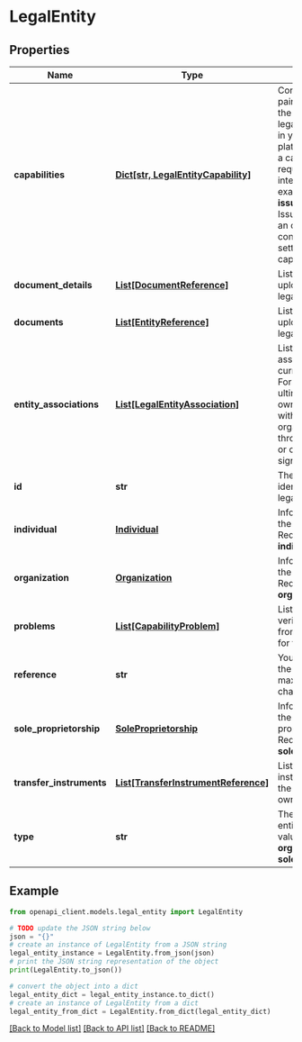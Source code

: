 # LegalEntity


## Properties

Name | Type | Description | Notes
------------ | ------------- | ------------- | -------------
**capabilities** | [**Dict[str, LegalEntityCapability]**](LegalEntityCapability.md) | Contains key-value pairs that specify the actions that the legal entity can do in your platform.The key is a capability required for your integration. For example, **issueCard** for Issuing.The value is an object containing the settings for the capability. | [optional] [readonly] 
**document_details** | [**List[DocumentReference]**](DocumentReference.md) | List of documents uploaded for the legal entity. | [optional] 
**documents** | [**List[EntityReference]**](EntityReference.md) | List of documents uploaded for the legal entity. | [optional] 
**entity_associations** | [**List[LegalEntityAssociation]**](LegalEntityAssociation.md) | List of legal entities associated with the current legal entity. For example, ultimate beneficial owners associated with an organization through ownership or control, or as signatories. | [optional] 
**id** | **str** | The unique identifier of the legal entity. | [readonly] 
**individual** | [**Individual**](Individual.md) | Information about the individual. Required if &#x60;type&#x60; is **individual**. | [optional] 
**organization** | [**Organization**](Organization.md) | Information about the organization. Required if &#x60;type&#x60; is **organization**. | [optional] 
**problems** | [**List[CapabilityProblem]**](CapabilityProblem.md) | List of the verification errors from capabilities for the legal entity. | [optional] 
**reference** | **str** | Your reference for the legal entity, maximum 150 characters. | [optional] 
**sole_proprietorship** | [**SoleProprietorship**](SoleProprietorship.md) | Information about the sole proprietorship. Required if &#x60;type&#x60; is **soleProprietorship**. | [optional] 
**transfer_instruments** | [**List[TransferInstrumentReference]**](TransferInstrumentReference.md) | List of transfer instruments that the legal entity owns. | [optional] 
**type** | **str** | The type of legal entity.   Possible values: **individual**, **organization**, or **soleProprietorship**. | [optional] 

## Example

```python
from openapi_client.models.legal_entity import LegalEntity

# TODO update the JSON string below
json = "{}"
# create an instance of LegalEntity from a JSON string
legal_entity_instance = LegalEntity.from_json(json)
# print the JSON string representation of the object
print(LegalEntity.to_json())

# convert the object into a dict
legal_entity_dict = legal_entity_instance.to_dict()
# create an instance of LegalEntity from a dict
legal_entity_from_dict = LegalEntity.from_dict(legal_entity_dict)
```
[[Back to Model list]](../README.md#documentation-for-models) [[Back to API list]](../README.md#documentation-for-api-endpoints) [[Back to README]](../README.md)


